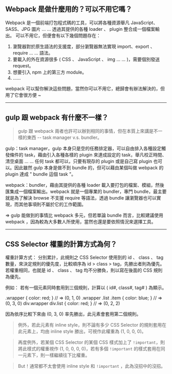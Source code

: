 ## Webpack 是做什麼用的？可以不用它嗎？

Webpack 是一個前端打包程式碼的工具，可以將各種資源舉凡 JavaScript、SASS、JPG 圖片 ... ... 透過其提供的各種 loader 、 plugin 整合成一個檔案輸出。
可以不用它，但便會有以下幾個問題存在：

1. 瀏覽器對於原生語法的支援度，部分瀏覽器無法實現 import、export 、 require ... ... 語法。
2. 要載入的外在資源很多 ( CSS 、 JavaScript 、 img ... ... )，需要個別發送 request。
3. 想要引入 npm 上的第三方 module。
4. ......

webpack 可以幫你解決這些問題，當然你可以不用它，總歸會有辦法解決的，但用了它會很方便 ~

---

## gulp 跟 webpack 有什麼不一樣？

> gulp 跟 webpack 兩者也許可以辦到相同的事情，但在本質上來講是不一樣的東西 -- task manager v.s. bundler。

gulp：task manager，gulp 本身只是空的任務排定器，可以自由排入各種設定觸發條件的 task，藉由引入各種各樣的 plugin 來達成設定的 task，舉凡校正時間、清空桌面 ... ... 任何 task 都可以，只要有現存的 plugin 或是自己寫 plugin 也可以。因此雖然 gulp 本身是做不到 bundle 的，但可以藉由某個叫做 webpack 的 plugin 達成 " bundle 這個 task "。

webpack：bundler，藉由其提供的各種 loader 載入要打包的檔案、模組，然後匯集成一個檔案輸出。webpack 就是一個專業的 bundler，專門 bundle，最主要就是為了解決 browse 不支援 require 等語法，透過 bundle 讓瀏覽器也可以實現，而其他事項則不屬於它的工作範圍。

=> gulp 能做到的事情比 webpack 多元，但若單論 bundle 而言，比較建議使用 webpack ，因為較為大多數人所使用，當然也還是要依照情況來選擇工具。

---

## CSS Selector 權重的計算方式為何？

權重計算方式：
分別累計，此規則之 CSS Selector 使用到的 id 、 class 、 tag 數量，來決定規則的優先度，比較順序為 id > class > tag，先勝出者則為優先。
若權重相同，也就是 id 、 class 、 tag 均不分勝負，則以寫在後面的 CSS 規則為優先。

例如：
若有一個元素同時套用到三個規則，計算以 ( id#, class#, tag# ) 為顯示。

.wrapper { color: red; }  //  => (0, 1, 0)
.wrapper .list .item { color: blue; }  //  => (0, 3, 0)
div.wrapper div.list { color: red; }  //  => (0, 2, 2)

因為依序比較下來由 (0, 3, 0) 率先勝出，此元素會套用第二個規則。


> 例外，若此元素有 inline style，則不論有多少 CSS Selector 的規則套用在此元素上，均由 inline style 勝出，可視作此權重為 (1, 0, 0, 0)。

> 再度例外，若某個 CSS Selector 的某個 CSS 樣式加上了 `!important`，則將此樣式的權重視作 (1, 0, 0, 0, 0)，若有多個 `!important` 的樣式套用在同一元素下，則一樣繼續往下比權重。

> But！通常都不太會使用 inline style 和 `!important` ，此為沒招中的沒招。

